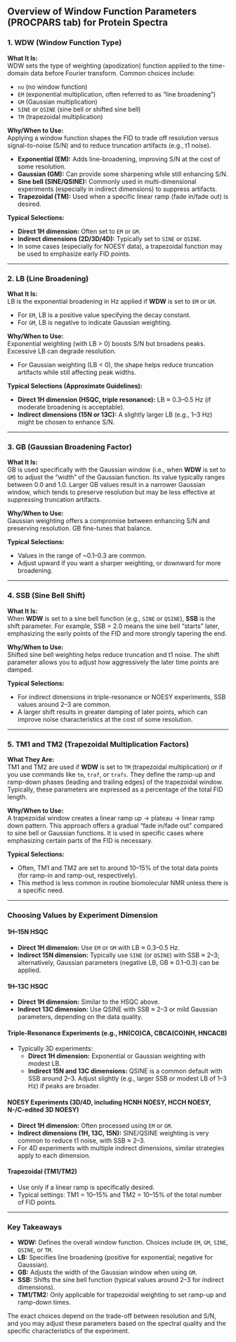 Overview of Window Function Parameters (PROCPARS tab) for Protein Spectra
---

### 1. WDW (Window Function Type)

**What It Is:**  
WDW sets the type of weighting (apodization) function applied to the time-domain data before Fourier transform. Common choices include:  
- `no` (no window function)  
- `EM` (exponential multiplication, often referred to as “line broadening”)  
- `GM` (Gaussian multiplication)  
- `SINE` or `QSINE` (sine bell or shifted sine bell)  
- `TM` (trapezoidal multiplication)  

**Why/When to Use:**  
Applying a window function shapes the FID to trade off resolution versus signal-to-noise (S/N) and to reduce truncation artifacts (e.g., t1 noise).  
- **Exponential (EM):** Adds line-broadening, improving S/N at the cost of some resolution.  
- **Gaussian (GM):** Can provide some sharpening while still enhancing S/N.  
- **Sine bell (SINE/QSINE):** Commonly used in multi-dimensional experiments (especially in indirect dimensions) to suppress artifacts.  
- **Trapezoidal (TM):** Used when a specific linear ramp (fade in/fade out) is desired.

**Typical Selections:**  
- **Direct 1H dimension:** Often set to `EM` or `GM`.  
- **Indirect dimensions (2D/3D/4D):** Typically set to `SINE` or `QSINE`.  
- In some cases (especially for NOESY data), a trapezoidal function may be used to emphasize early FID points.

---

### 2. LB (Line Broadening)

**What It Is:**  
LB is the exponential broadening in Hz applied if **WDW** is set to `EM` or `GM`.  
- For `EM`, LB is a positive value specifying the decay constant.  
- For `GM`, LB is negative to indicate Gaussian weighting. 

**Why/When to Use:**  
Exponential weighting (with LB > 0) boosts S/N but broadens peaks. Excessive LB can degrade resolution.  
- For Gaussian weighting (LB < 0), the shape helps reduce truncation artifacts while still affecting peak widths.

**Typical Selections (Approximate Guidelines):**  
- **Direct 1H dimension (HSQC, triple resonance):** LB ≈ 0.3–0.5 Hz (if moderate broadening is acceptable).  
- **Indirect dimensions (15N or 13C):** A slightly larger LB (e.g., 1–3 Hz) might be chosen to enhance S/N.

---

### 3. GB (Gaussian Broadening Factor)

**What It Is:**  
GB is used specifically with the Gaussian window (i.e., when **WDW** is set to `GM`) to adjust the “width” of the Gaussian function. Its value typically ranges between 0.0 and 1.0. Larger GB values result in a narrower Gaussian window, which tends to preserve resolution but may be less effective at suppressing truncation artifacts.

**Why/When to Use:**  
Gaussian weighting offers a compromise between enhancing S/N and preserving resolution. GB fine-tunes that balance. 

**Typical Selections:**  
- Values in the range of ~0.1–0.3 are common.  
- Adjust upward if you want a sharper weighting, or downward for more broadening.

---

### 4. SSB (Sine Bell Shift)

**What It Is:**  
When **WDW** is set to a sine bell function (e.g., `SINE` or `QSINE`), **SSB** is the shift parameter. For example, SSB = 2.0 means the sine bell “starts” later, emphasizing the early points of the FID and more strongly tapering the end. 

**Why/When to Use:**  
Shifted sine bell weighting helps reduce truncation and t1 noise. The shift parameter allows you to adjust how aggressively the later time points are damped.

**Typical Selections:**  
- For indirect dimensions in triple-resonance or NOESY experiments, SSB values around 2–3 are common.  
- A larger shift results in greater damping of later points, which can improve noise characteristics at the cost of some resolution.

---

### 5. TM1 and TM2 (Trapezoidal Multiplication Factors)

**What They Are:**  
TM1 and TM2 are used if **WDW** is set to `TM` (trapezoidal multiplication) or if you use commands like `tm`, `traf`, or `trafs`. They define the ramp-up and ramp-down phases (leading and trailing edges) of the trapezoidal window. Typically, these parameters are expressed as a percentage of the total FID length. 

**Why/When to Use:**  
A trapezoidal window creates a linear ramp up → plateau → linear ramp down pattern. This approach offers a gradual “fade in/fade out” compared to sine bell or Gaussian functions. It is used in specific cases where emphasizing certain parts of the FID is necessary.

**Typical Selections:**  
- Often, TM1 and TM2 are set to around 10–15% of the total data points (for ramp-in and ramp-out, respectively).  
- This method is less common in routine biomolecular NMR unless there is a specific need.

---

### Choosing Values by Experiment Dimension

#### 1H–15N HSQC
- **Direct 1H dimension:** Use `EM` or `GM` with LB ≈ 0.3–0.5 Hz.
- **Indirect 15N dimension:** Typically use `SINE` (or `QSINE`) with SSB ≈ 2–3; alternatively, Gaussian parameters (negative LB, GB ≈ 0.1–0.3) can be applied.

#### 1H–13C HSQC
- **Direct 1H dimension:** Similar to the HSQC above.
- **Indirect 13C dimension:** Use QSINE with SSB ≈ 2–3 or mild Gaussian parameters, depending on the data quality.

#### Triple-Resonance Experiments (e.g., HN(CO)CA, CBCA(CO)NH, HNCACB)
- Typically 3D experiments:
  - **Direct 1H dimension:** Exponential or Gaussian weighting with modest LB.
  - **Indirect 15N and 13C dimensions:** QSINE is a common default with SSB around 2–3. Adjust slightly (e.g., larger SSB or modest LB of 1–3 Hz) if peaks are broader.

#### NOESY Experiments (3D/4D, including HCNH NOESY, HCCH NOESY, N-/C-edited 3D NOESY)
- **Direct 1H dimension:** Often processed using `EM` or `GM`.
- **Indirect dimensions (1H, 13C, 15N):** SINE/QSINE weighting is very common to reduce t1 noise, with SSB ≈ 2–3.  
- For 4D experiments with multiple indirect dimensions, similar strategies apply to each dimension.

#### Trapezoidal (TM1/TM2)
- Use only if a linear ramp is specifically desired.
- Typical settings: TM1 = 10–15% and TM2 = 10–15% of the total number of FID points.

---

### Key Takeaways

- **WDW:** Defines the overall window function. Choices include `EM`, `GM`, `SINE`, `QSINE`, or `TM`.  
- **LB:** Specifies line broadening (positive for exponential; negative for Gaussian).  
- **GB:** Adjusts the width of the Gaussian window when using `GM`.  
- **SSB:** Shifts the sine bell function (typical values around 2–3 for indirect dimensions).  
- **TM1/TM2:** Only applicable for trapezoidal weighting to set ramp-up and ramp-down times.

The exact choices depend on the trade-off between resolution and S/N, and you may adjust these parameters based on the spectral quality and the specific characteristics of the experiment.

